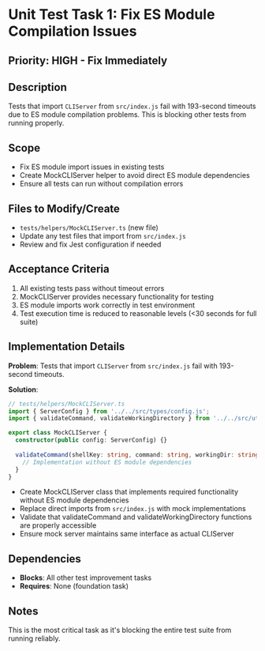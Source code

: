 # Unit Test Task 1: Fix ES Module Compilation Issues

## Priority: HIGH - Fix Immediately

## Description

Tests that import `CLIServer` from `src/index.js` fail with 193-second timeouts due to ES module compilation problems. This is blocking other tests from running properly.

## Scope

- Fix ES module import issues in existing tests
- Create MockCLIServer helper to avoid direct ES module dependencies
- Ensure all tests can run without compilation errors

## Files to Modify/Create

- `tests/helpers/MockCLIServer.ts` (new file)
- Update any test files that import from `src/index.js`
- Review and fix Jest configuration if needed

## Acceptance Criteria

1. All existing tests pass without timeout errors
2. MockCLIServer provides necessary functionality for testing
3. ES module imports work correctly in test environment
4. Test execution time is reduced to reasonable levels (<30 seconds for full suite)

## Implementation Details

**Problem**: Tests that import `CLIServer` from `src/index.js` fail with 193-second timeouts.

**Solution**:

```typescript
// tests/helpers/MockCLIServer.ts
import { ServerConfig } from '../../src/types/config.js';
import { validateCommand, validateWorkingDirectory } from '../../src/utils/validation.js';

export class MockCLIServer {
  constructor(public config: ServerConfig) {}
  
  validateCommand(shellKey: string, command: string, workingDir: string): void {
    // Implementation without ES module dependencies
  }
}
```

- Create MockCLIServer class that implements required functionality without ES module dependencies
- Replace direct imports from `src/index.js` with mock implementations
- Validate that validateCommand and validateWorkingDirectory functions are properly accessible
- Ensure mock server maintains same interface as actual CLIServer

## Dependencies

- **Blocks**: All other test improvement tasks
- **Requires**: None (foundation task)

## Notes

This is the most critical task as it's blocking the entire test suite from running reliably.
